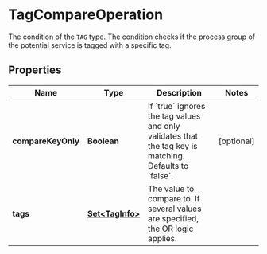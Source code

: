 

# TagCompareOperation

The condition of the `TAG` type.   The condition checks if the process group of the potential service is tagged with a specific tag.

## Properties

| Name | Type | Description | Notes |
|------------ | ------------- | ------------- | -------------|
|**compareKeyOnly** | **Boolean** | If &#x60;true&#x60; ignores the tag values and only validates that the tag key is matching. Defaults to &#x60;false&#x60;. |  [optional] |
|**tags** | [**Set&lt;TagInfo&gt;**](TagInfo.md) | The value to compare to.   If several values are specified, the OR logic applies. |  |




